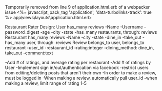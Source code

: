 Temporarily removed from line 9 of application.html.erb of a webpacker issue
    <%= javascript_pack_tag 'application', 'data-turbolinks-track': true %>
app\views\layouts\application.html.erb

Restaurant Rater
Design:
User has_many reviews
    -Name
    -Username
    -password_digest
    -age
    -city
    -state
    -has_many restaurants, through: reviews
Restaurant has_many reviews
    -Name
    -city
    -state
    -dine_in
    -take_out
    -has_many user, through: reviews
Review belongs_to user, belongs_to restaurant
    -user_id
    -restaurant_id
    -rating:integer
    -dining_method: dine_in, take_out
    -comment:text

-Add # of ratings, and average rating per restaurant
-Add # of ratings by User
-Implement sign in/out/authentication via facebook
-restrict users from editing/deleting posts that aren't their own
-In order to make a review, must be logged in
-When making a review, automatically pull user_id
-when making a review, limit range of rating 1-5
 

